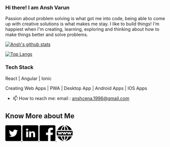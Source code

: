 ### Hi there! I am Ansh Varun
Passion about problem solving is what got me into code, being able to come up with creative solutions is what makes me stay.
I like to build things!
I'm happiest when I'm creating, learning, exploring and thinking about how to make things better and solve problems.

[![Ansh's github stats](https://github-readme-stats.vercel.app/api?username=anshcena&show_icons=true&theme=dark)](https://github.com/anshcena/github-readme-stats)

[![Top Langs](https://github-readme-stats.vercel.app/api/top-langs/?username=anshcena&layout=compact&show_icons=true&theme=dark)](https://github.com/anshcena/github-readme-stats)

### Tech Stack
React | Angular | Ionic


Creating Web Apps | PWA | Desktop App | Android Apps | IOS Apps
<!--
Here are some ideas to get you started:
- 🔭 I’m currently working on ...
- 🌱 I’m currently learning ...
- 👯 I’m looking to collaborate on ...
- 🤔 I’m looking for help with ...
- 💬 Ask me about : 
    Solutions to Problem statements 
- 😄 Pronouns: ...
- ⚡ Fun fact: ... -->

- 📫 How to reach me:
    email : anshcena.1996@gmail.com
 

<!-- Please don't remove this: Grab your social icons from https://github.com/carlsednaoui/gitsocial -->

<!-- display the social media buttons in your README -->
## Know More about Me
<a href="https://twitter.com/anshcasm" target="_blank">
  <img src="https://github.com/anshcena/anshcena/blob/master/twitter.png" width="50px"/>
</a>
<a href="https://www.linkedin.com/in/ansh-varun-147125107/" target="_blank">
  <img src="https://github.com/anshcena/anshcena/blob/master/linkedin.png" width="50px"/>
</a>
<a href="https://www.facebook.com/anshcena" target="_blank">
  <img src="https://github.com/anshcena/anshcena/blob/master/facebook.png" width="50px"/>
</a>
<a href="https://anshvarun.tech/" target="_blank">
  <img src="https://github.com/anshcena/anshcena/blob/master/www.png" width="50px"/>
</a>

